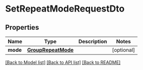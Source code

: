 # SetRepeatModeRequestDto

## Properties
Name | Type | Description | Notes
------------ | ------------- | ------------- | -------------
**mode** | [**GroupRepeatMode**](GroupRepeatMode.md) |  | [optional] 

[[Back to Model list]](../README.md#documentation-for-models) [[Back to API list]](../README.md#documentation-for-api-endpoints) [[Back to README]](../README.md)


